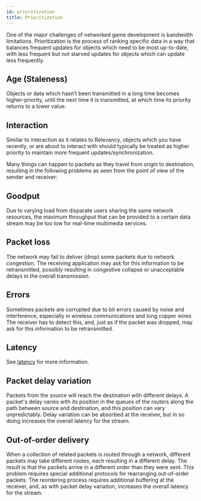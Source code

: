 ```yaml
---
id: prioritization
title: Prioritization
---
```


One of the major challenges of networked game development is bandwidth limitations. Prioritization is the process of ranking specific data in a way that balances frequent updates for objects which need to be most up-to-date, with less frequent but not starved updates for objects which can update less frequently.

## Age (Staleness)

Objects or data which hasn’t been transmitted in a long time becomes higher-priority, until the next time it is transmitted, at which time its priority returns to a lower value.

## Interaction

Similar to interaction as it relates to Relevancy, objects which you have recently, or are about to interact with should typically be treated as higher priority to maintain more frequent updates/synchronization.

Many things can happen to packets as they travel from origin to destination, resulting in the following problems as seen from the point of view of the sender and receiver:

## Goodput

Due to varying load from disparate users sharing the same network resources, the maximum throughput that can be provided to a certain data stream may be too low for real-time multimedia services.

## Packet loss

The network may fail to deliver (drop) some packets due to network congestion. The receiving application may ask for this information to be retransmitted, possibly resulting in congestive collapse or unacceptable delays in the overall transmission.

## Errors

Sometimes packets are corrupted due to bit errors caused by noise and interference, especially in wireless communications and long copper wires. The receiver has to detect this, and, just as if the packet was dropped, may ask for this information to be retransmitted.

## Latency

See [latency](network-latency-management#latency) for more information.

## Packet delay variation

Packets from the source will reach the destination with different delays. A packet's delay varies with its position in the queues of the routers along the path between source and destination, and this position can vary unpredictably. Delay variation can be absorbed at the receiver, but in so doing increases the overall latency for the stream.

## Out-of-order delivery

When a collection of related packets is routed through a network, different packets may take different routes, each resulting in a different delay. The result is that the packets arrive in a different order than they were sent. This problem requires special additional protocols for rearranging out-of-order packets. The reordering process requires additional buffering at the receiver, and, as with packet delay variation, increases the overall latency for the stream.